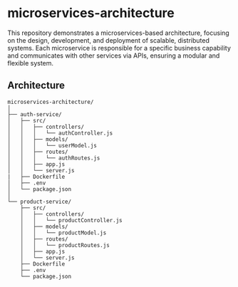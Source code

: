 # microservices-architecture
This repository demonstrates a microservices-based architecture, focusing on the design, development, and deployment of scalable, distributed systems. Each microservice is responsible for a specific business capability and communicates with other services via APIs, ensuring a modular and flexible system.

## Architecture
```
microservices-architecture/
│
├── auth-service/
│   ├── src/
│   │   ├── controllers/
│   │   │   └── authController.js
│   │   ├── models/
│   │   │   └── userModel.js
│   │   ├── routes/
│   │   │   └── authRoutes.js
│   │   ├── app.js
│   │   └── server.js
|   ├── Dockerfile
│   ├── .env
│   └── package.json
│
└── product-service/
    ├── src/
    │   ├── controllers/
    │   │   └── productController.js
    │   ├── models/
    │   │   └── productModel.js
    │   ├── routes/
    │   │   └── productRoutes.js
    │   ├── app.js
    │   └── server.js
    ├── Dockerfile
    ├── .env
    └── package.json
```
